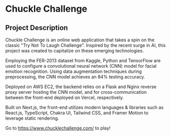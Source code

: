 # Chuckle Challenge

## Project Description

Chuckle Challenge is an online web application that takes a spin on the classic "Try Not To Laugh Challenge".
Inspired by the recent surge in AI, this project was created to capitalize on these emerging technologies.

Employing the FER-2013 dataset from Kaggle, Python and TensorFlow are used to configure a convolutional neural network (CNN) model for facial emotion recognition. Using data augmentation techniques during preprocessing, the CNN model achieves an 84% testing accuracy.

Deployed on AWS EC2, the backend relies on a Flask and Nginx reverse proxy server hosting the CNN model, and for cross-communication between the front-end deployed on Vercel, respectively.

Built on Next.js, the front-end utilizes modern languages & libraries such as React.js, TypeScript, Chakra UI, Tailwind CSS, and Framer Motion to leverage static rendering.

Go to https://www.chucklechallenge.com/ to play!
